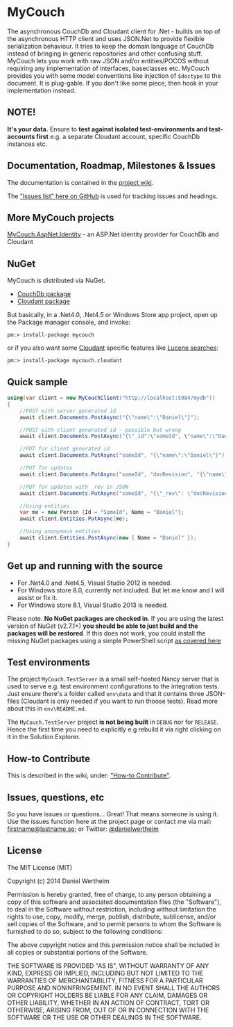 # MyCouch #
The asynchronous CouchDb and Cloudant client for .Net - builds on top of the asynchronous HTTP client and uses JSON.Net to provide flexible serialization behaviour. It tries to keep the domain language of CouchDb instead of bringing in generic repositories and other confusing stuff. MyCouch lets you work with raw JSON and/or entities/POCOS without requiring any implementation of interfaces, baseclasses etc. MyCouch provides you with some model conventions like injection of `$doctype` to the document. It is plug-gable. If you don't like some piece, then hook in your implementation instead.

## NOTE! ##
**It's your data.** Ensure to **test against isolated test-environments and test-accounts first** e.g. a separate Cloudant account, specific CouchDb instances etc.

## Documentation, Roadmap, Milestones & Issues ##
The documentation is contained in the [project wiki](https://github.com/danielwertheim/mycouch/wiki).

The ["Issues list" here on GitHub](https://github.com/danielwertheim/mycouch/issues) is used for tracking issues and headings.

## More MyCouch projects ##
[MyCouch.AspNet.Identity](https://github.com/danielwertheim/mycouch.aspnet.identity) - an ASP.Net identity provider for CouchDb and Cloudant

## NuGet ##
MyCouch is distributed via NuGet.

- [CouchDb package](https://nuget.org/packages/MyCouch/)
- [Cloudant package](https://nuget.org/packages/MyCouch.Cloudant/)

But basically, in a .Net4.0, .Net4.5 or Windows Store app project, open up the Package manager console, and invoke:

    pm:> install-package mycouch

or if you also want some [Cloudant](http://cloudant.com) specific features like [Lucene searches](https://cloudant.com/for-developers/search/):

	pm:> install-package mycouch.cloudant

## Quick sample ##

```csharp
using(var client = new MyCouchClient("http://localhost:5984/mydb"))
{
    //POST with server generated id
    await client.Documents.PostAsync("{\"name\":\"Daniel\"}");

	//POST with client generated id - possible but wrong
    await client.Documents.PostAsync("{\"_id":\"someId", \"name\":\"Daniel\"}");

    //PUT for client generated id
    await client.Documents.PutAsync("someId", "{\"name\":\"Daniel\"}");

    //PUT for updates
    await client.Documents.PutAsync("someId", "docRevision", "{\"name\":\"Daniel Wertheim\"}");

	//PUT for updates with _rev in JSON
    await client.Documents.PutAsync("someId", "{\"_rev\": \"docRevision\", \"name\":\"Daniel Wertheim\"}");

    //Using entities
    var me = new Person {Id = "SomeId", Name = "Daniel"};
    await client.Entities.PutAsync(me);

    //Using anonymous entities
    await client.Entities.PostAsync(new { Name = "Daniel" });
}
```

## Get up and running with the source ##
- For .Net4.0 and .Net4.5, Visual Studio 2012 is needed.
- For Windows store 8.0, currently not included. But let me know and I will assist or fix it.
- For Windows store 8.1, Visual Studio 2013 is needed.

Please note. **No NuGet packages are checked in**. If you are using the latest version of NuGet (v2.7.1+) **you should be able to just build and the packages will be restored**. If this does not work, you could install the missing NuGet packages using a simple PowerShell script [as covered here](http://danielwertheim.se/2013/08/12/nuget-restore-powershell-vs-rake)

## Test environments ##
The project `MyCouch.TestServer` is a small self-hosted Nancy server that is used to serve e.g. test environment configurations to the integration tests. Just ensure there's a folder called `env\data` and that it contains three JSON-files (Cloudant is only needed if you want to run thoose tests). Read more about this in `env\README.md`.

The `MyCouch.TestServer` project **is not being built** in `DEBUG` nor for `RELEASE`. Hence the first time you need to explicitly e.g rebuild it via right clicking on it in the Solution Explorer.

## How-to Contribute ##
This is described in the wiki, under: ["How-to Contribute"](https://github.com/danielwertheim/mycouch/wiki/how-to-contribute).

## Issues, questions, etc ##
So you have issues or questions... Great! That means someone is using it. Use the issues function here at the project page or contact me via mail: firstname@lastname.se; or Twitter: [@danielwertheim](https://twitter.com/danielwertheim)

## License ##
The MIT License (MIT)

Copyright (c) 2014 Daniel Wertheim

Permission is hereby granted, free of charge, to any person obtaining a copy of this software and associated documentation files (the "Software"), to deal in the Software without restriction, including without limitation the rights to use, copy, modify, merge, publish, distribute, sublicense, and/or sell copies of the Software, and to permit persons to whom the Software is furnished to do so, subject to the following conditions:

The above copyright notice and this permission notice shall be included in all copies or substantial portions of the Software.

THE SOFTWARE IS PROVIDED "AS IS", WITHOUT WARRANTY OF ANY KIND, EXPRESS OR IMPLIED, INCLUDING BUT NOT LIMITED TO THE WARRANTIES OF MERCHANTABILITY, FITNESS FOR A PARTICULAR PURPOSE AND NONINFRINGEMENT. IN NO EVENT SHALL THE AUTHORS OR COPYRIGHT HOLDERS BE LIABLE FOR ANY CLAIM, DAMAGES OR OTHER LIABILITY, WHETHER IN AN ACTION OF CONTRACT, TORT OR OTHERWISE, ARISING FROM, OUT OF OR IN CONNECTION WITH THE SOFTWARE OR THE USE OR OTHER DEALINGS IN THE SOFTWARE.
